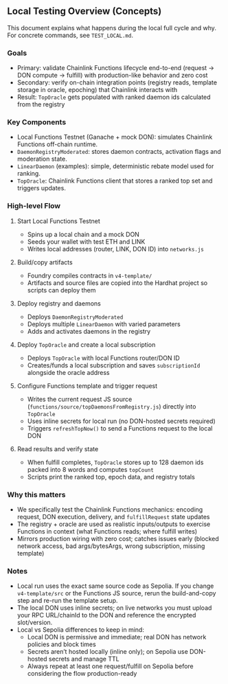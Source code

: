## Local Testing Overview (Concepts)

This document explains what happens during the local full cycle and why. For concrete commands, see `TEST_LOCAL.md`.

### Goals
- Primary: validate Chainlink Functions lifecycle end-to-end (request → DON compute → fulfill) with production-like behavior and zero cost
- Secondary: verify on-chain integration points (registry reads, template storage in oracle, epoching) that Chainlink interacts with
- Result: `TopOracle` gets populated with ranked daemon ids calculated from the registry

### Key Components
- Local Functions Testnet (Ganache + mock DON): simulates Chainlink Functions off-chain runtime.
- `DaemonRegistryModerated`: stores daemon contracts, activation flags and moderation state.
- `LinearDaemon` (examples): simple, deterministic rebate model used for ranking.
- `TopOracle`: Chainlink Functions client that stores a ranked top set and triggers updates.

### High-level Flow
1) Start Local Functions Testnet
   - Spins up a local chain and a mock DON
   - Seeds your wallet with test ETH and LINK
   - Writes local addresses (router, LINK, DON ID) into `networks.js`

2) Build/copy artifacts
   - Foundry compiles contracts in `v4-template/`
   - Artifacts and source files are copied into the Hardhat project so scripts can deploy them

3) Deploy registry and daemons
   - Deploys `DaemonRegistryModerated`
   - Deploys multiple `LinearDaemon` with varied parameters
   - Adds and activates daemons in the registry

4) Deploy `TopOracle` and create a local subscription
   - Deploys `TopOracle` with local Functions router/DON ID
   - Creates/funds a local subscription and saves `subscriptionId` alongside the oracle address

5) Configure Functions template and trigger request
   - Writes the current request JS source (`functions/source/topDaemonsFromRegistry.js`) directly into `TopOracle`
   - Uses inline secrets for local run (no DON-hosted secrets required)
   - Triggers `refreshTopNow()` to send a Functions request to the local DON

6) Read results and verify state
   - When fulfill completes, `TopOracle` stores up to 128 daemon ids packed into 8 words and computes `topCount`
   - Scripts print the ranked top, epoch data, and registry totals

### Why this matters
- We specifically test the Chainlink Functions mechanics: encoding request, DON execution, delivery, and `fulfillRequest` state updates
- The registry + oracle are used as realistic inputs/outputs to exercise Functions in context (what Functions reads; where fulfill writes)
- Mirrors production wiring with zero cost; catches issues early (blocked network access, bad args/bytesArgs, wrong subscription, missing template)

### Notes
- Local run uses the exact same source code as Sepolia. If you change `v4-template/src` or the Functions JS source, rerun the build-and-copy step and re-run the template setup.
- The local DON uses inline secrets; on live networks you must upload your RPC URL/chainId to the DON and reference the encrypted slot/version.
- Local vs Sepolia differences to keep in mind:
  - Local DON is permissive and immediate; real DON has network policies and block times
  - Secrets aren’t hosted locally (inline only); on Sepolia use DON-hosted secrets and manage TTL
  - Always repeat at least one request/fulfill on Sepolia before considering the flow production-ready


